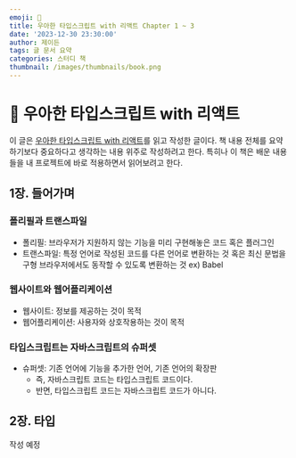 ```yaml
---
emoji: 🛵
title: 우아한 타입스크립트 with 리액트 Chapter 1 ~ 3
date: '2023-12-30 23:30:00'
author: 제이든
tags: 글 문서 요약
categories: 스터디 책
thumbnail: /images/thumbnails/book.png
---
```


# 🛵 우아한 타입스크립트 with 리액트

이 글은 [우아한 타입스크립트 with 리액트](https://product.kyobobook.co.kr/detail/S000210716282)를 읽고 작성한 글이다.
책 내용 전체를 요약하기보다 중요하다고 생각하는 내용 위주로 작성하려고 한다. 특히나 이 책은 배운 내용들을 내 프로젝트에 바로 적용하면서 읽어보려고 한다.

## 1장. 들어가며

### 폴리필과 트랜스파일

- 폴리필: 브라우저가 지원하지 않는 기능을 미리 구현해놓은 코드 혹은 플러그인
- 트랜스파일: 특정 언어로 작성된 코드를 다른 언어로 변환하는 것 혹은 최신 문법을 구형 브라우저에서도 동작할 수 있도록 변환하는 것 ex) Babel

### 웹사이트와 웹어플리케이션

- 웹사이트: 정보를 제공하는 것이 목적
- 웹어플리케이션: 사용자와 상호작용하는 것이 목적

### 타입스크립트는 자바스크립트의 슈퍼셋

- 슈퍼셋: 기존 언어에 기능을 추가한 언어, 기존 언어의 확장판
  - 즉, 자바스크립트 코드는 타입스크립트 코드이다.
  - 반면, 타입스크립트 코드는 자바스크립트 코드가 아니다.

## 2장. 타입

작성 예정
